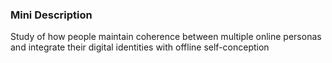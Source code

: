 ### Mini Description

Study of how people maintain coherence between multiple online personas and integrate their digital identities with offline self-conception
